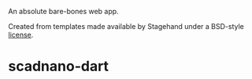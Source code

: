 An absolute bare-bones web app.

Created from templates made available by Stagehand under a BSD-style
[license](https://github.com/dart-lang/stagehand/blob/master/LICENSE).
# scadnano-dart
